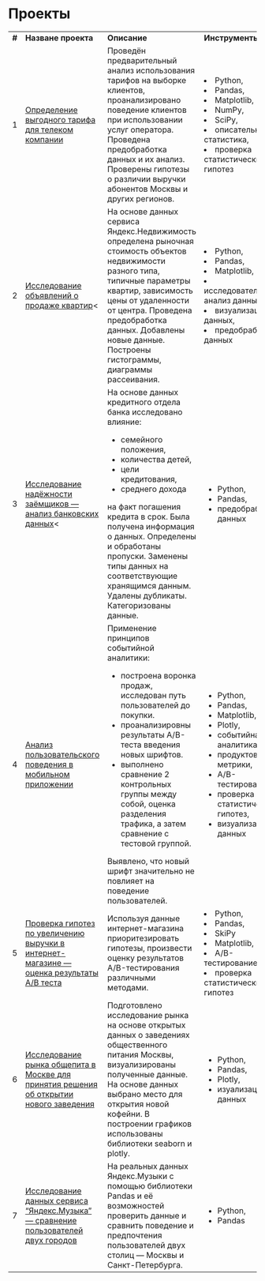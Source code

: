 # Проекты
 
<table>
 <tr>
  <td><b>#</b></td>
  <td><b>Назване проекта</b></td>
  <td><b>Описание</b></td>
  <td><b>Инструменты</b></td>
  </tr>
 <tr>
  <td>1</td>
  <td><a href scr="[Portfolio/Analiz-tarifov-operatora-svyazi/README.md](https://github.com/evgeniyadubs/Portfolio/tree/main/Analiz-tarifov-operatora-svyazi/README.md)">Определение выгодного тарифа для телеком компании</a></td>
  <td>Проведён предварительный анализ использования тарифов на выборке клиентов, проанализировано поведение клиентов при использовании услуг оператора. Проведена предобработка данных и их анализ. Проверены гипотезы о различии выручки абонентов Москвы и других регионов.</td>
  <td><li>Python,</li>
<li>Pandas,</li>
<li>Matplotlib,</li>
<li>NumPy,</li>
<li>SciPy,</li>
<li>описательная статистика,</li>
<li>проверка статистических гипотез</li></td>
  </tr>
  <tr>
  <td>2</td>
  <td><a href scr="[https://github.com/evgeniyadubs/Portfolio/tree/main/Issledovanie-obyavleniy-o-prodazhe-kvartir/README.md](https://github.com/evgeniyadubs/Portfolio/tree/main/Issledovanie-obyavleniy-o-prodazhe-kvartir/README.md)">Исследование объявлений о продаже квартир</a><</td>
  <td>На основе данных сервиса Яндекс.Недвижимость определена рыночная стоимость объектов недвижимости разного типа, типичные параметры квартир, зависимость цены от удаленности от центра. Проведена предобработка данных. Добавлены новые данные. Построены гистограммы, диаграммы рассеивания.</td>
  <td><li>Python,</li>
<li>Pandas,</li>
<li>Matplotlib,</li>
<li>исследовательский анализ данных,</li>
<li>визуализация данных,</li>
<li>предобработка данных</li></td>
  </tr>
  <tr>
  <td>3</td>
  <td><a href scr="[https://github.com/evgeniyadubs/Portfolio/tree/main/Nadezhnost-zaemshikov/README.md](https://github.com/evgeniyadubs/Portfolio/tree/main/Nadezhnost-zaemshikov/README.md)">Исследование надёжности заёмщиков — анализ банковских данных</a><</td>
  <td>На основе данных кредитного отдела банка исследовано влияние:<ul>
<li>семейного положения,</li>
<li>количества детей,</li>
<li>цели кредитования,</li>
<li>среднего дохода</li></ul>
на факт погашения кредита в срок. Была получена информация о данных. Определены и обработаны пропуски. Заменены типы данных на соответствующие хранящимся данным. Удалены дубликаты. Категоризованы данные.</td>
  <td><ul>
<li>Python,</li>
<li>Pandas,</li>
<li>предобработка данных</li></ul></td>
  </tr>
  <tr>
  <td>4</td>
  <td><a href scr="[https://github.com/evgeniyadubs/Portfolio/tree/main/Prilozhenie-pokupki-productov/README.md](https://github.com/evgeniyadubs/Portfolio/tree/main/Prilozhenie-pokupki-productov/README.md)">Анализ пользовательского поведения в мобильном приложении</a></td>
  <td>Применение принципов событийной аналитики:
<ul>
<li>построена воронка продаж, исследован путь пользователей до покупки.</li>
<li>проанализировны результаты A/B-теста введения новых шрифтов.</li>
<li>выполнено сравнение 2 контрольных группы между собой, оценка разделения трафика, а затем сравнение с тестовой группой.</li></ul>
Выявлено, что новый шрифт значительно не повлияет на поведение пользователей.</td>
  <td><ul>
<li>Python,</li>
<li>Pandas,</li>
<li>Matplotlib,</li>
<li>Plotly,</li>
<li>событийная аналитика,</li>
<li>продуктовые метрики,</li>
<li>A/B-тестирование,</li>
<li>проверка статистических гипотез,</li>
<li>визуализация данных</li></ul></td>
  </tr>
  <tr>
  <td>5</td>
  <td><a href scr="[https://github.com/evgeniyadubs/Portfolio/tree/main/Proverka-gipotez-uvelicheniya-vyruchki/README.md](https://github.com/evgeniyadubs/Portfolio/tree/main/Proverka-gipotez-uvelicheniya-vyruchki/README.md)">Проверка гипотез по увеличению выручки в интернет-магазине — оценка результаты A/B теста</a></td>
  <td>Используя данные интернет-магазина приоритезировать гипотезы, произвести оценку результатов A/B-тестирования различными методами.</td>
  <td><li>Python,</li>
<li>Pandas,</li>
<li>SkiPy</li>  
<li>Matplotlib,</li>
<li>A/B-тестирование,</li>
<li>проверка статистических гипотез</li></td>
  </tr>
  <tr>
  <td>6</td>
  <td><a href scr="[https://github.com/evgeniyadubs/Portfolio/tree/main/Rynok_obshepita_Moskvy/README.md](https://github.com/evgeniyadubs/Portfolio/tree/main/Rynok_obshepita_Moskvy/README.md)">Исследование рынка общепита в Москве для принятия решения об открытии нового заведения</a></td>
  <td>Подготовлено исследование рынка на основе открытых данных о заведениях общественного питания Москвы, визуализированы полученные данные. На основе данных выбрано место для открытия новой кофейни. В построении графиков использованы библиотеки seaborn и plotly.</td>
  <td><ul>
   <li>Python,</li>
<li>Pandas,</li>
<li>Plotly,</li>
<li>изуализация данных</li></ul></td>
  </tr>
  <tr>
  <td>7</td>
  <td><a href scr="[https://github.com/evgeniyadubs/Portfolio/tree/main/Yandex-Music/README.md](https://github.com/evgeniyadubs/Portfolio/tree/main/Yandex-Music/README.md)">Исследование данных сервиса “Яндекс.Музыка” — сравнение пользователей двух городов</a></td>
  <td>На реальных данных Яндекс.Музыки c помощью библиотеки Pandas и её возможностей проверить данные и сравнить поведение и предпочтения пользователей двух столиц — Москвы и Санкт-Петербурга.</td>
  <td><ul><li>Python,</li>
<li>Pandas</li></ul></td>
 </tr>
</table>
